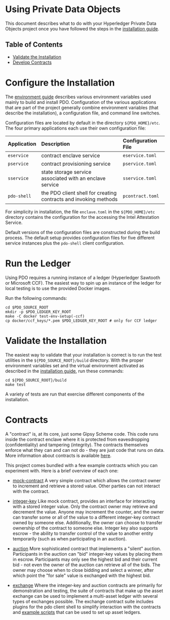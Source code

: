 <!---
Licensed under Creative Commons Attribution 4.0 International License
https://creativecommons.org/licenses/by/4.0/
--->
# Using Private Data Objects

This document describes what to do with your Hyperledger Private Data Objects
project once you have followed the steps in the
[installation guide](install.md).

## Table of Contents

- [Validate the Installation](#validating)
- [Develop Contracts](#contracts)

# <a name="configure">Configure the Installation

The [environment guide](environment.md) describes various environment
variables used mainly to build and install PDO. Configuration of the
various applications that are part of the project generally combine
environment variables (that describe the installation), a configuration
file, and command line switches.

Configuration files are located by default in the directory
`${PDO_HOME}/etc`. The four primary applications each use their own
configuration file:

| Application | Description  | Configuration File  |
|:--|:--|:--|
| `eservice` | contract enclave service | `eservice.toml` |
| `pservice` | contract provisioning service | `pservice.toml` |
| `sservice` | state storage service associated with an enclave service | `sservice.toml` |
| `pdo-shell` | the PDO client shell for creating contracts and invoking methods | `pcontract.toml` |

For simplicity in installation, the file `enclave.toml` in the
`${PDO_HOME}/etc` directory contains the configuration for the accessing
the Intel Attestation Service.

Default versions of the configuration files are constructed during the
build process. The default setup provides configuration files for five
different service instances plus the `pdo-shell` client configuration.

# <a name="Ledger">Run the Ledger

Using PDO requires a running instance of a ledger (Hyperledger Sawtooth or
Microsoft CCF). The easiest way to spin up an instance of the ledger for
local testing is to use the provided Docker images.

Run the following commands:
```
cd $PDO_SOURCE_ROOT
mkdir -p $PDO_LEDGER_KEY_ROOT
make -C docker test-env-setup(-ccf)
cp docker/ccf_keys/*.pem $PDO_LEDGER_KEY_ROOT # only for CCF ledger
```

# <a name="validating">Validate the Installation

The easiest way to validate that your installation is correct is to run
the test utilities in the `${PDO_SOURCE_ROOT}/build` directory. With the
proper environment variables set and the virtual environment activated
as described in the [installation guide](install.md), run these
commands:

```
cd ${PDO_SOURCE_ROOT}/build
make test
```

A variety of tests are run that exercise different components of the
installation.

# <a name="contracts">Contracts

A "contract" is, at its core, just some Gipsy Scheme code. This code runs
inside the contract enclave where it is protected from eavesdropping
(confidentiality) and tampering (integrity). The contracts themselves enforce
what they can and can not do - they are just code that runs on data. More
information about contracts is available
[here](../contracts/docs/contract.md).

This project comes bundled with a few example contracts which you can
experiment with. Here is a brief overview of each one:

- [mock-contract](../contracts/test-contracts/mock-contract.scm)
A very simple contract which allows the contract owner to increment and
retrieve a stored value. Other parties can not interact with the contract.

- [integer-key](../contracts/integer-key/integer-key.scm)
Like mock contract, provides an interface for interacting with a stored integer
value. Only the contract owner may retrieve and decrement the value. Anyone may
increment the counter, and the owner can transfer some or all of the value to a
different integer-key contract owned by someone else. Additionally, the owner
can choose to transfer ownership of the contract to someone else. Integer key
also supports escrow - the ability to transfer control of the value to another
entity temporarily (such as when participating in an auction).

- [auction](../contracts/auction/integer-key-auction.scm)
More sophisticated contract that implements a "silent" auction. Participants in
the auction can "bid" integer-key values by placing them in escrow.
Participants may only see the highest bid and their current bid - not even the
owner of the auction can retrieve all of the bids. The owner may choose when to
close bidding and select a winner, after which point the "for sale" value is
exchanged with the highest bid.

- [exchange](../contracts/exchange/docs/exchange.md)
Where the integer-key and auction contracts are primarily for demonstration and testing, the suite
of contracts that make up the asset exchange can be used to implement a multi-asset ledger with
several types of exchanges possible. The exchange contract suite includes plugins for the pdo client
shell to simplify interaction with the contracts and
[example scripts](../contracts/exchange/scripts/README.md)
that can be used to set up asset ledgers.
